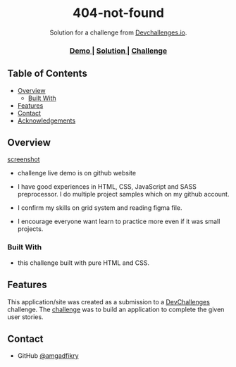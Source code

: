 

<h1 align="center">404-not-found</h1>

<div align="center">
   Solution for a challenge from  <a href="http://devchallenges.io" target="_blank">Devchallenges.io</a>.
</div>

<div align="center">
  <h3>
    <a href="https://amgadfikry.github.io/devchallenge-404-not-found/">
      Demo
    </a>
    <span> | </span>
    <a href="https://github.com/amgadfikry/devchallenge-404-not-found/blob/main/index.html">
      Solution
    </a>
    <span> | </span>
    <a href="https://devchallenges.io/challenges/wBunSb7FPrIepJZAg0sY">
      Challenge
    </a>
  </h3>
</div>

<!-- TABLE OF CONTENTS -->

## Table of Contents

- [Overview](#overview)
  - [Built With](#built-with)
- [Features](#features)
- [Contact](#contact)
- [Acknowledgements](#acknowledgements)

<!-- OVERVIEW -->

## Overview

[screenshot](https://github.com/amgadfikry/devchallenge-404-not-found/blob/main/screenshot.PNG)

- challenge live demo is on github website

- I have good experiences in HTML, CSS, JavaScript and SASS preprocessor.
  I do multiple project samples which on my github account.

- I confirm my skills on grid system and reading figma file.

- I encourage everyone want learn to practice more even if it was small projects.

### Built With

- this challenge built with pure HTML and CSS.

## Features


This application/site was created as a submission to a [DevChallenges](https://devchallenges.io/challenges) challenge. The [challenge](https://devchallenges.io/challenges/wBunSb7FPrIepJZAg0sY) was to build an application to complete the given user stories.

## Contact

- GitHub [@amgadfikry](https://github.com/amgadfikry)
